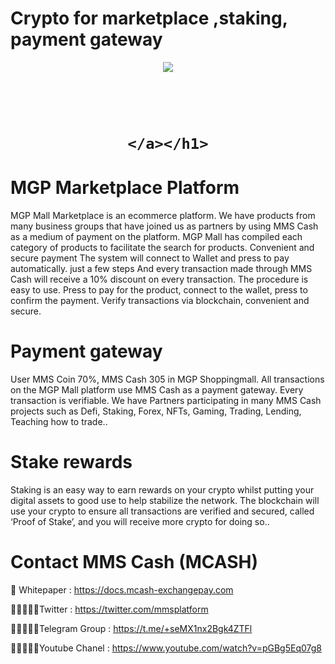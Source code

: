 # Crypto for marketplace ,staking, payment gateway

<div align="center"><img src="https://mms-soilminerals.com/wp-content/uploads/2022/11/logo.png)" /><br />
</div>
<div align="center">
  <h1><br />

    </a></h1>
</div>


# MGP Marketplace Platform

MGP Mall Marketplace is an ecommerce platform. We have products from many business groups that have joined us as partners by using MMS Cash as a medium of payment on the platform. MGP Mall has compiled each category of products to facilitate the search for products. Convenient and secure payment The system will connect to Wallet and press to pay automatically. just a few steps And every transaction made through MMS Cash will receive a 10% discount on every transaction. The procedure is easy to use. Press to pay for the product, connect to the wallet, press to confirm the payment. Verify transactions via blockchain, convenient and secure.

# Payment gateway
User MMS Coin 70%, MMS Cash 305 in MGP Shoppingmall. All transactions on the MGP Mall platform use MMS Cash as a payment gateway. Every transaction is verifiable. We have Partners participating in many MMS Cash projects such as Defi, Staking, Forex, NFTs, Gaming, Trading, Lending, Teaching how to trade..

# Stake rewards
Staking is an easy way to earn rewards on your crypto whilst putting your digital assets to good use to help stabilize the network. The blockchain will use your crypto to ensure all transactions are verified and secured, called ‘Proof of Stake’, and you will receive more crypto for doing so..

# Contact MMS Cash (MCASH)


📄 Whitepaper : https://docs.mcash-exchangepay.com

👨🏿‍🤝‍👨🏿Twitter : https://twitter.com/mmsplatform

👨🏿‍🤝‍👨🏿Telegram Group : https://t.me/+seMX1nx2Bgk4ZTFl

👨🏿‍🤝‍👨🏿Youtube Chanel : https://www.youtube.com/watch?v=pGBg5Eq07g8
